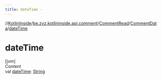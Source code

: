 ```yaml
---
title: dateTime -
---
```

//[KotlinInside](../../../index.md)/[be.zvz.kotlininside.api.comment](../../index.md)/[CommentRead](../index.md)/[CommentData](index.md)/[dateTime](date-time.md)



# dateTime  
[jvm]  
Content  
val [dateTime](date-time.md): [String](https://kotlinlang.org/api/latest/jvm/stdlib/kotlin/-string/index.html)  



